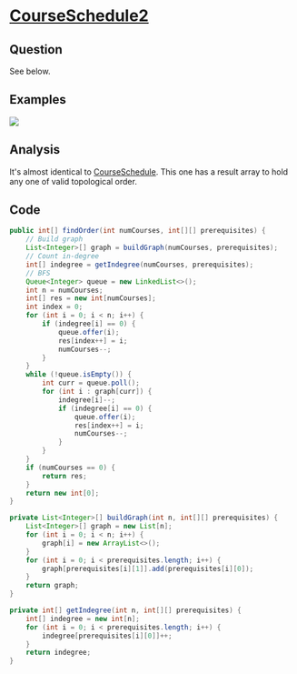 # [CourseSchedule2](https://leetcode.com/problems/course-schedule-ii/#/description)

## Question

See below.

## Examples

![](https://farm3.staticflickr.com/2862/33537060624_7bf2c0f025_o.jpg)

## Analysis

It's almost identical to [CourseSchedule](CourseSchedule.md). This one has a result array to hold any one of valid topological order.

## Code

```java
public int[] findOrder(int numCourses, int[][] prerequisites) {
    // Build graph
    List<Integer>[] graph = buildGraph(numCourses, prerequisites);
    // Count in-degree
    int[] indegree = getIndegree(numCourses, prerequisites);
    // BFS
    Queue<Integer> queue = new LinkedList<>();
    int n = numCourses;
    int[] res = new int[numCourses];
    int index = 0;
    for (int i = 0; i < n; i++) {
        if (indegree[i] == 0) {
            queue.offer(i);
            res[index++] = i;
            numCourses--;
        }
    }
    while (!queue.isEmpty()) {
        int curr = queue.poll();
        for (int i : graph[curr]) {
            indegree[i]--;
            if (indegree[i] == 0) {
                queue.offer(i);
                res[index++] = i;
                numCourses--;
            }
        }
    }
    if (numCourses == 0) {
        return res;
    }
    return new int[0];
}

private List<Integer>[] buildGraph(int n, int[][] prerequisites) {
    List<Integer>[] graph = new List[n];
    for (int i = 0; i < n; i++) {
        graph[i] = new ArrayList<>();
    }
    for (int i = 0; i < prerequisites.length; i++) {
        graph[prerequisites[i][1]].add(prerequisites[i][0]);
    }
    return graph;
}

private int[] getIndegree(int n, int[][] prerequisites) {
    int[] indegree = new int[n];
    for (int i = 0; i < prerequisites.length; i++) {
        indegree[prerequisites[i][0]]++;
    }
    return indegree;
}
```
